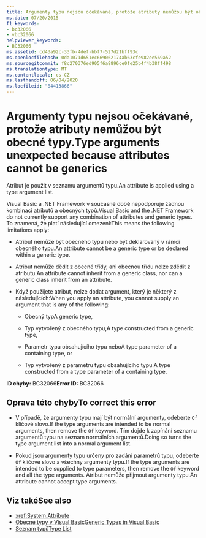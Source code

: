 ```yaml
---
title: Argumenty typu nejsou očekávané, protože atributy nemůžou být obecné typy.
ms.date: 07/20/2015
f1_keywords:
- bc32066
- vbc32066
helpviewer_keywords:
- BC32066
ms.assetid: cd43a92c-33fb-4def-bbf7-527d21bff93c
ms.openlocfilehash: 0da1071d651ec669062174ab63cfe982ee569a52
ms.sourcegitcommit: f8c270376ed905f6a8896ce0fe25b4f4b38ff498
ms.translationtype: MT
ms.contentlocale: cs-CZ
ms.lasthandoff: 06/04/2020
ms.locfileid: "84413866"
---
```

# <a name="type-arguments-unexpected-because-attributes-cannot-be-generics"></a><span data-ttu-id="4fb72-102">Argumenty typu nejsou očekávané, protože atributy nemůžou být obecné typy.</span><span class="sxs-lookup"><span data-stu-id="4fb72-102">Type arguments unexpected because attributes cannot be generics</span></span>

<span data-ttu-id="4fb72-103">Atribut je použit v seznamu argumentů typu.</span><span class="sxs-lookup"><span data-stu-id="4fb72-103">An attribute is applied using a type argument list.</span></span>

<span data-ttu-id="4fb72-104">Visual Basic a .NET Framework v současné době nepodporuje žádnou kombinaci atributů a obecných typů.</span><span class="sxs-lookup"><span data-stu-id="4fb72-104">Visual Basic and the .NET Framework do not currently support any combination of attributes and generic types.</span></span> <span data-ttu-id="4fb72-105">To znamená, že platí následující omezení:</span><span class="sxs-lookup"><span data-stu-id="4fb72-105">This means the following limitations apply:</span></span>

- <span data-ttu-id="4fb72-106">Atribut nemůže být obecného typu nebo být deklarovaný v rámci obecného typu.</span><span class="sxs-lookup"><span data-stu-id="4fb72-106">An attribute cannot be a generic type or be declared within a generic type.</span></span>

- <span data-ttu-id="4fb72-107">Atribut nemůže dědit z obecné třídy, ani obecnou třídu nelze zdědit z atributu.</span><span class="sxs-lookup"><span data-stu-id="4fb72-107">An attribute cannot inherit from a generic class, nor can a generic class inherit from an attribute.</span></span>

- <span data-ttu-id="4fb72-108">Když použijete atribut, nelze dodat argument, který je některý z následujících:</span><span class="sxs-lookup"><span data-stu-id="4fb72-108">When you apply an attribute, you cannot supply an argument that is any of the following:</span></span>

  - <span data-ttu-id="4fb72-109">Obecný typ</span><span class="sxs-lookup"><span data-stu-id="4fb72-109">A generic type,</span></span>

  - <span data-ttu-id="4fb72-110">Typ vytvořený z obecného typu,</span><span class="sxs-lookup"><span data-stu-id="4fb72-110">A type constructed from a generic type,</span></span>

  - <span data-ttu-id="4fb72-111">Parametr typu obsahujícího typu nebo</span><span class="sxs-lookup"><span data-stu-id="4fb72-111">A type parameter of a containing type, or</span></span>

  - <span data-ttu-id="4fb72-112">Typ vytvořený z parametru typu obsahujícího typu.</span><span class="sxs-lookup"><span data-stu-id="4fb72-112">A type constructed from a type parameter of a containing type.</span></span>

<span data-ttu-id="4fb72-113">**ID chyby:** BC32066</span><span class="sxs-lookup"><span data-stu-id="4fb72-113">**Error ID:** BC32066</span></span>

## <a name="to-correct-this-error"></a><span data-ttu-id="4fb72-114">Oprava této chyby</span><span class="sxs-lookup"><span data-stu-id="4fb72-114">To correct this error</span></span>

- <span data-ttu-id="4fb72-115">V případě, že argumenty typu mají být normální argumenty, odeberte `Of` klíčové slovo.</span><span class="sxs-lookup"><span data-stu-id="4fb72-115">If the type arguments are intended to be normal arguments, then remove the `Of` keyword.</span></span> <span data-ttu-id="4fb72-116">Tím dojde k zapínání seznamu argumentů typu na seznam normálních argumentů.</span><span class="sxs-lookup"><span data-stu-id="4fb72-116">Doing so turns the type argument list into a normal argument list.</span></span>

- <span data-ttu-id="4fb72-117">Pokud jsou argumenty typu určeny pro zadání parametrů typu, odeberte `Of` klíčové slovo a všechny argumenty typu.</span><span class="sxs-lookup"><span data-stu-id="4fb72-117">If the type arguments are intended to be supplied to type parameters, then remove the `Of` keyword and all the type arguments.</span></span> <span data-ttu-id="4fb72-118">Atribut nemůže přijmout argumenty typu.</span><span class="sxs-lookup"><span data-stu-id="4fb72-118">An attribute cannot accept type arguments.</span></span>

## <a name="see-also"></a><span data-ttu-id="4fb72-119">Viz také</span><span class="sxs-lookup"><span data-stu-id="4fb72-119">See also</span></span>

- <xref:System.Attribute>
- [<span data-ttu-id="4fb72-120">Obecné typy v Visual Basic</span><span class="sxs-lookup"><span data-stu-id="4fb72-120">Generic Types in Visual Basic</span></span>](../programming-guide/language-features/data-types/generic-types.md)
- [<span data-ttu-id="4fb72-121">Seznam typů</span><span class="sxs-lookup"><span data-stu-id="4fb72-121">Type List</span></span>](../language-reference/statements/type-list.md)
